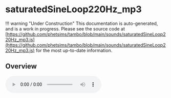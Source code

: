 # saturatedSineLoop220Hz_mp3

!!! warning "Under Construction"
    This documentation is auto-generated, and is a work in progress. Please see the source code at
    [https://github.com/phetsims/tambo/blob/main/sounds/saturatedSineLoop220Hz_mp3.js](https://github.com/phetsims/tambo/blob/main/sounds/saturatedSineLoop220Hz_mp3.js) for the most up-to-date information.

## Overview


<audio controls id="doc-audio">
<script type="module">
import { saturatedSineLoop220Hz_mp3 } from '/lib/scenerystack.esm.min.js';
import { audioBufferToURL } from '/js/audioBufferToURL.js';

saturatedSineLoop220Hz_mp3.audioBufferProperty.lazyLink( async audioBuffer => {
  document.querySelector( '#doc-audio' ).src = await audioBufferToURL( audioBuffer );
} );
</script>



## Source Code

See the source for [saturatedSineLoop220Hz_mp3.js](https://github.com/phetsims/tambo/blob/main/sounds/saturatedSineLoop220Hz_mp3.js) in the [tambo](https://github.com/phetsims/tambo) repository.
